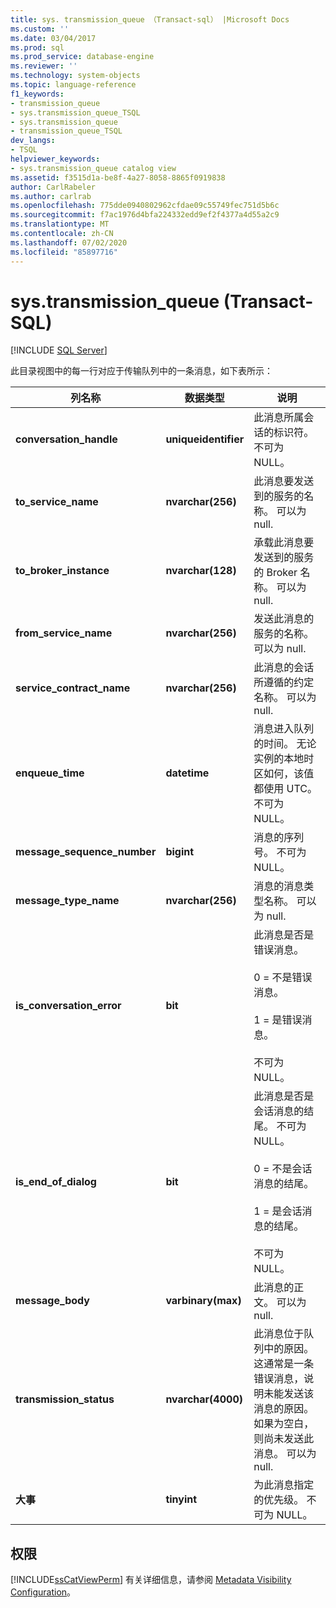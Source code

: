 ```yaml
---
title: sys. transmission_queue （Transact-sql） |Microsoft Docs
ms.custom: ''
ms.date: 03/04/2017
ms.prod: sql
ms.prod_service: database-engine
ms.reviewer: ''
ms.technology: system-objects
ms.topic: language-reference
f1_keywords:
- transmission_queue
- sys.transmission_queue_TSQL
- sys.transmission_queue
- transmission_queue_TSQL
dev_langs:
- TSQL
helpviewer_keywords:
- sys.transmission_queue catalog view
ms.assetid: f3515d1a-be8f-4a27-8058-8865f0919838
author: CarlRabeler
ms.author: carlrab
ms.openlocfilehash: 775dde0940802962cfdae09c55749fec751d5b6c
ms.sourcegitcommit: f7ac1976d4bfa224332edd9ef2f4377a4d55a2c9
ms.translationtype: MT
ms.contentlocale: zh-CN
ms.lasthandoff: 07/02/2020
ms.locfileid: "85897716"
---
```

# <a name="systransmission_queue-transact-sql"></a>sys.transmission_queue (Transact-SQL)
[!INCLUDE [SQL Server](../../includes/applies-to-version/sqlserver.md)]

  此目录视图中的每一行对应于传输队列中的一条消息，如下表所示：  
  
|列名称|数据类型|说明|  
|-----------------|---------------|-----------------|  
|**conversation_handle**|**uniqueidentifier**|此消息所属会话的标识符。 不可为 NULL。|  
|**to_service_name**|**nvarchar(256)**|此消息要发送到的服务的名称。 可以为 null.|  
|**to_broker_instance**|**nvarchar(128)**|承载此消息要发送到的服务的 Broker 名称。 可以为 null.|  
|**from_service_name**|**nvarchar(256)**|发送此消息的服务的名称。 可以为 null.|  
|**service_contract_name**|**nvarchar(256)**|此消息的会话所遵循的约定名称。 可以为 null.|  
|**enqueue_time**|**datetime**|消息进入队列的时间。 无论实例的本地时区如何，该值都使用 UTC。 不可为 NULL。|  
|**message_sequence_number**|**bigint**|消息的序列号。 不可为 NULL。|  
|**message_type_name**|**nvarchar(256)**|消息的消息类型名称。 可以为 null.|  
|**is_conversation_error**|**bit**|此消息是否是错误消息。<br /><br /> 0 = 不是错误消息。<br /><br /> 1 = 是错误消息。<br /><br /> 不可为 NULL。|  
|**is_end_of_dialog**|**bit**|此消息是否是会话消息的结尾。 不可为 NULL。<br /><br /> 0 = 不是会话消息的结尾。<br /><br /> 1 = 是会话消息的结尾。<br /><br /> 不可为 NULL。|  
|**message_body**|**varbinary(max)**|此消息的正文。 可以为 null.|  
|**transmission_status**|**nvarchar(4000)**|此消息位于队列中的原因。 这通常是一条错误消息，说明未能发送该消息的原因。 如果为空白，则尚未发送此消息。 可以为 null.|  
|**大事**|**tinyint**|为此消息指定的优先级。 不可为 NULL。|  
  
## <a name="permissions"></a>权限  
 [!INCLUDE[ssCatViewPerm](../../includes/sscatviewperm-md.md)] 有关详细信息，请参阅 [Metadata Visibility Configuration](../../relational-databases/security/metadata-visibility-configuration.md)。  
  
  
